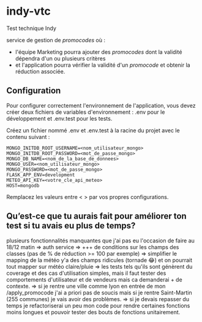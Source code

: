 # indy-vtc

Test technique Indy

service de gestion de *promocodes* où :

- l'équipe Marketing pourra ajouter des *promocodes* dont la validité dépendra d'un ou plusieurs critères
- et l'application pourra vérifier la validité d'un *promocode* et obtenir la réduction associée.

## Configuration
Pour configurer correctement l'environnement de l'application, vous devez créer deux fichiers de variables d'environnement : .env pour le développement et .env.test pour les tests.

Créez un fichier nommé .env et .env.test à la racine du projet avec le contenu suivant :
```
MONGO_INITDB_ROOT_USERNAME=<nom_utilisateur_mongo>
MONGO_INITDB_ROOT_PASSWORD=<mot_de_passe_mongo>
MONGO_DB_NAME=<nom_de_la_base_de_donnees>
MONGO_USER=<nom_utilisateur_mongo>
MONGO_PASSWORD=<mot_de_passe_mongo>
FLASK_APP_ENV=development
METEO_API_KEY=<votre_cle_api_meteo>
HOST=mongodb
```
Remplacez les valeurs entre < > par vos propres configurations.

## Qu’est-ce que tu aurais fait pour améliorer ton test si tu avais eu plus de temps?
plusieurs fonctionnalités manquantes que j'ai pas eu l'occasion de faire au 18/12 matin
=> auth service
=> +++ de conditions sur les champs des classes (pas de % de réduction >= 100 par exemple)
=> simplifier le mapping de la météo y'a des champs ridicules (tornade :joy:) et on pourrait tout mapper sur météo claire/pluie
=> les tests tels qu'ils sont génèrent du coverage et des cas d'utilisation simples, mais il faut tester des comportements d'utilisateur et de vendeurs mais ca demanderai + de contexte.
=> si je rentre une ville comme lyon en entrée de mon /apply_promocode j'ai a priori pas de soucis mais si je rentre Saint-Martin (255 communes) je vais avoir des problèmes.
=> si je devais repasser du temps je refactoriserai un peu mon code pour rendre certaines fonctions moins longues et pouvoir tester des bouts de fonctions unitairement.